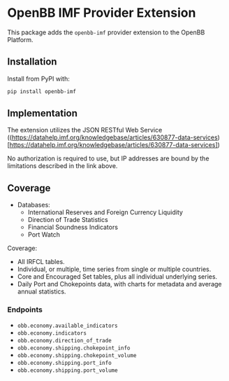 # OpenBB IMF Provider Extension

This package adds the `openbb-imf` provider extension to the OpenBB Platform.

## Installation

Install from PyPI with:

```sh
pip install openbb-imf
```

## Implementation

The extension utilizes the JSON RESTful Web Service ((https://datahelp.imf.org/knowledgebase/articles/630877-data-services)[https://datahelp.imf.org/knowledgebase/articles/630877-data-services])

No authorization is required to use, but IP addresses are bound by the limitations described in the link above.

## Coverage

- Databases:
  - International Reserves and Foreign Currency Liquidity
  - Direction of Trade Statistics
  - Financial Soundness Indicators
  - Port Watch

Coverage:
  - All IRFCL tables.
  - Individual, or multiple, time series from single or multiple countries.
  - Core and Encouraged Set tables, plus all individual underlying series.
  - Daily Port and Chokepoints data, with charts for metadata and average annual statistics.

### Endpoints

- `obb.economy.available_indicators`
- `obb.economy.indicators`
- `obb.economy.direction_of_trade`
- `obb.economy.shipping.chokepoint_info`
- `obb.economy.shipping.chokepoint_volume`
- `obb.economy.shipping.port_info`
- `obb.economy.shipping.port_volume`
